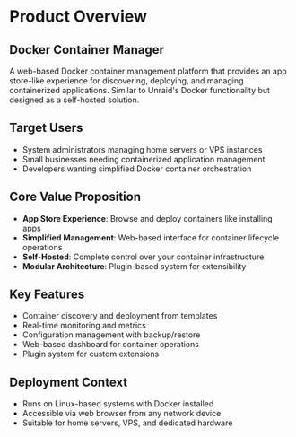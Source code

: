 # Product Overview

## Docker Container Manager

A web-based Docker container management platform that provides an app store-like experience for discovering, deploying, and managing containerized applications. Similar to Unraid's Docker functionality but designed as a self-hosted solution.

## Target Users
- System administrators managing home servers or VPS instances
- Small businesses needing containerized application management
- Developers wanting simplified Docker container orchestration

## Core Value Proposition
- **App Store Experience**: Browse and deploy containers like installing apps
- **Simplified Management**: Web-based interface for container lifecycle operations
- **Self-Hosted**: Complete control over your container infrastructure
- **Modular Architecture**: Plugin-based system for extensibility

## Key Features
- Container discovery and deployment from templates
- Real-time monitoring and metrics
- Configuration management with backup/restore
- Web-based dashboard for container operations
- Plugin system for custom extensions

## Deployment Context
- Runs on Linux-based systems with Docker installed
- Accessible via web browser from any network device
- Suitable for home servers, VPS, and dedicated hardware
